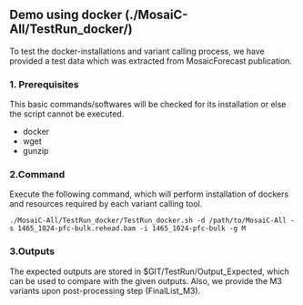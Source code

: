 ## Demo using docker (./MosaiC-All/TestRun_docker/)

To test the docker-installations and variant calling process, we have provided a test data which was extracted from MosaicForecast publication. 

### 1. Prerequisites
This basic commands/softwares will be checked for its installation or else the script cannot be executed.
- docker
- wget
- gunzip
  
### 2.Command

Execute the following command, which will perform installation of dockers and resources required by each variant calling tool.

```./MosaiC-All/TestRun_docker/TestRun_docker.sh -d /path/to/MosaiC-All -s 1465_1024-pfc-bulk.rehead.bam -i 1465_1024-pfc-bulk -g M ```

### 3.Outputs

The expected outputs are stored in $GIT/TestRun/Output_Expected, which can be used to compare with the given outputs. Also, we provide the M3 variants upon post-processing step (FinalList_M3).

